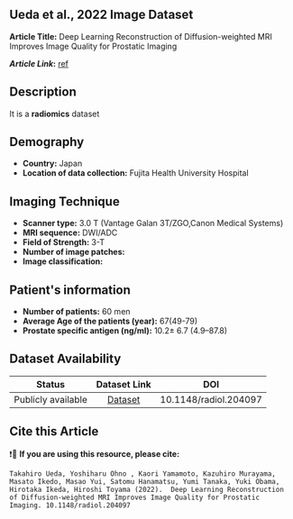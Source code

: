 ## **Ueda et al., 2022 Image Dataset**
**Article Title:** Deep Learning Reconstruction of Diffusion-weighted MRI Improves Image Quality for Prostatic Imaging

**_Article Link_:** [ref](https://pubs.rsna.org/doi/10.1148/radiol.204097)

## **Description**
It is a **radiomics** dataset

## **Demography**
+ **Country:** Japan
+ **Location of data collection:** Fujita Health University Hospital 

## **Imaging Technique**
+ **Scanner type:**    3.0 T (Vantage Galan 3T/ZGO,Canon Medical Systems)
+ **MRI sequence:** DWI/ADC
+ **Field of Strength:** 3-T
+ **Number of image patches:** 
+ **Image classification:** 

## **Patient's information**
+ **Number of patients:** 60 men
+ **Average Age of the patients (year):** 67(49-79)
+ **Prostate specific antigen (ng/ml):** 10.2± 6.7 (4.9–87.8)

## **Dataset Availability**

|**Status**|**Dataset Link**|**DOI**|
|:---:|:---:|:---:|
|Publicly available| [Dataset](https://pubs.rsna.org/doi/10.1148/radiol.204097)| 10.1148/radiol.204097

  
## **Cite this Article**

❗🛑 **If you are using this resource, please cite:**

```
Takahiro Ueda, Yoshiharu Ohno , Kaori Yamamoto, Kazuhiro Murayama, Masato Ikedo, Masao Yui, Satomu Hanamatsu, Yumi Tanaka, Yuki Obama, Hirotaka Ikeda, Hiroshi Toyama (2022).  Deep Learning Reconstruction of Diffusion-weighted MRI Improves Image Quality for Prostatic Imaging. 10.1148/radiol.204097

```
